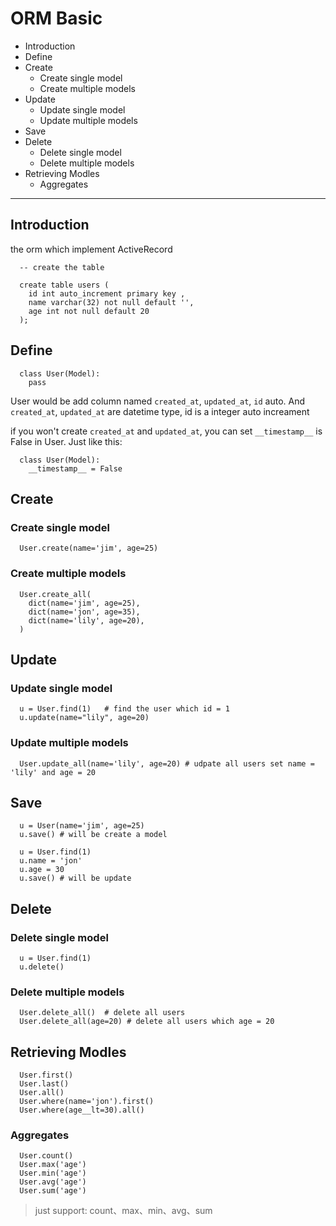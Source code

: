 # ORM Basic

- Introduction
- Define
- Create
  - Create single model
  - Create multiple models
- Update
  - Update single model
  - Update multiple models
- Save
- Delete
  - Delete single model
  - Delete multiple models
- Retrieving Modles
  - Aggregates

----

## Introduction
the orm which implement ActiveRecord

```
  -- create the table
  
  create table users (
    id int auto_increment primary key ,
    name varchar(32) not null default '',
    age int not null default 20
  );
```

## Define

```
  class User(Model):
    pass
```

User would be add column named `created_at`, `updated_at`, `id` auto. And `created_at`, `updated_at` are datetime type, id is a integer auto increament

if you won't create `created_at` and `updated_at`, you can set `__timestamp__` is False in User. Just like this:

```
  class User(Model):
    __timestamp__ = False

```

## Create
### Create single model
```
  User.create(name='jim', age=25)
```

### Create multiple models
```
  User.create_all(
    dict(name='jim', age=25),
    dict(name='jon', age=35),
    dict(name='lily', age=20),
  )
```

## Update
### Update single model
```
  u = User.find(1)   # find the user which id = 1
  u.update(name="lily", age=20)
```

### Update multiple models
```
  User.update_all(name='lily', age=20) # udpate all users set name = 'lily' and age = 20
```

## Save
```
  u = User(name='jim', age=25)
  u.save() # will be create a model

  u = User.find(1)
  u.name = 'jon'
  u.age = 30
  u.save() # will be update
```


## Delete
### Delete single model
```
  u = User.find(1)
  u.delete()
```

### Delete multiple models
```
  User.delete_all()  # delete all users
  User.delete_all(age=20) # delete all users which age = 20
```

## Retrieving Modles
```
  User.first()
  User.last()
  User.all()
  User.where(name='jon').first()
  User.where(age__lt=30).all()
```

### Aggregates
```
  User.count()
  User.max('age')
  User.min('age')
  User.avg('age')
  User.sum('age')
```
> just support: count、max、min、avg、sum

